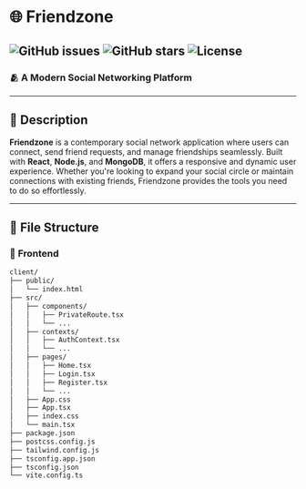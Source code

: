 # 🌐 **Friendzone**  
![GitHub issues](https://img.shields.io/github/issues/your-username/friendzone)
![GitHub stars](https://img.shields.io/github/stars/your-username/friendzone?style=social)
![License](https://img.shields.io/github/license/your-username/friendzone)
---
    
### 🫂 **A Modern Social Networking Platform**  
    
---
    
## 📖 **Description**  
    
**Friendzone** is a contemporary social network application where users can connect, send friend requests, and manage friendships seamlessly. Built with **React**, **Node.js**, and **MongoDB**, it offers a responsive and dynamic user experience. Whether you're looking to expand your social circle or maintain connections with existing friends, Friendzone provides the tools you need to do so effortlessly.  
    
---
    
## 📂 **File Structure**  
    
### 🎨 **Frontend**  
    
```bash
client/
├── public/
│   └── index.html
├── src/
│   ├── components/
│   │   ├── PrivateRoute.tsx
│   │   └── ...
│   ├── contexts/
│   │   ├── AuthContext.tsx
│   │   └── ...
│   ├── pages/
│   │   ├── Home.tsx
│   │   ├── Login.tsx
│   │   ├── Register.tsx
│   │   └── ...
│   ├── App.css
│   ├── App.tsx
│   ├── index.css
│   └── main.tsx
├── package.json
├── postcss.config.js
├── tailwind.config.js
├── tsconfig.app.json
├── tsconfig.json
└── vite.config.ts

